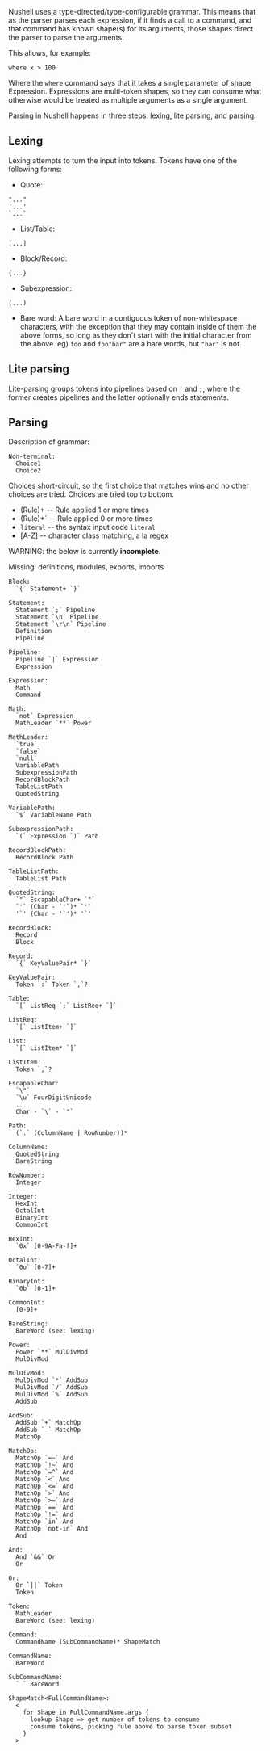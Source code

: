 Nushell uses a type-directed/type-configurable grammar. This means that as the parser parses each expression, if it finds a call to a command, and that command has known shape(s) for its arguments, those shapes direct the parser to parse the arguments.

This allows, for example:
```
where x > 100
```

Where the `where` command says that it takes a single parameter of shape Expression. Expressions are multi-token shapes, so they can consume what otherwise would be treated as multiple arguments as a single argument.

Parsing in Nushell happens in three steps: lexing, lite parsing, and parsing.

## Lexing

Lexing attempts to turn the input into tokens. Tokens have one of the following forms:

- Quote: 
```
"..."
'...'
`...`
```
- List/Table:
```
[...]
```
- Block/Record:
```
{...}
```
- Subexpression:
```
(...)
```
- Bare word:
A bare word in a contiguous token of non-whitespace characters, with the exception that they may contain inside of them the above forms, so long as they don't start with the initial character from the above. eg) `foo` and `foo"bar"` are a bare words, but `"bar"` is not.

## Lite parsing

Lite-parsing groups tokens into pipelines based on `|` and `;`, where the former creates pipelines and the latter optionally ends statements.

## Parsing

Description of grammar:

```
Non-terminal:
  Choice1
  Choice2
```

Choices short-circuit, so the first choice that matches wins and no other choices are tried. Choices are tried top to bottom.

* (Rule)+ -- Rule applied 1 or more times
* (Rule)*` -- Rule applied 0 or more times
* `literal` -- the syntax input code `literal`
* [A-Z] -- character class matching, a la regex

WARNING: the below is currently **incomplete**.

Missing: definitions, modules, exports, imports

```
Block:
  `{` Statement+ `}`

Statement:
  Statement `;` Pipeline
  Statement `\n` Pipeline
  Statement `\r\n` Pipeline
  Definition
  Pipeline

Pipeline:
  Pipeline `|` Expression
  Expression

Expression:
  Math
  Command
  
Math:
  `not` Expression
  MathLeader `**` Power

MathLeader:
  `true`
  `false`
  `null`
  VariablePath
  SubexpressionPath
  RecordBlockPath
  TableListPath
  QuotedString

VariablePath:
  `$` VariableName Path
  
SubexpressionPath:
  `(` Expression `)` Path
  
RecordBlockPath:
  RecordBlock Path

TableListPath:
  TableList Path
  
QuotedString:
  `"` EscapableChar+ `"`
  `'` (Char - `'`)* `'`
  '`' (Char - '`')* '`'

RecordBlock:
  Record
  Block

Record:
  `{` KeyValuePair* `}`
  
KeyValuePair:
  Token `:` Token `,`?

Table:
  `[` ListReq `;` ListReq+ `]`
  
ListReq:
  `[` ListItem+ `]`

List:
  `[` ListItem* `]`

ListItem:
  Token `,`?

EscapableChar:
  `\"`
  `\u` FourDigitUnicode
  ...
  Char - `\` - `"`

Path:
  (`.` (ColumnName | RowNumber))*

ColumnName:
  QuotedString
  BareString

RowNumber:
  Integer
  
Integer:
  HexInt
  OctalInt
  BinaryInt
  CommonInt
  
HexInt:
  `0x` [0-9A-Fa-f]+

OctalInt:
  `0o` [0-7]+
  
BinaryInt:
  `0b` [0-1]+
  
CommonInt:
  [0-9]+
  
BareString:
  BareWord (see: lexing)

Power:
  Power `**` MulDivMod
  MulDivMod

MulDivMod:
  MulDivMod `*` AddSub
  MulDivMod `/` AddSub
  MulDivMod `%` AddSub
  AddSub
  
AddSub:
  AddSub `+` MatchOp
  AddSub `-` MatchOp
  MatchOp
  
MatchOp:
  MatchOp `=~` And
  MatchOp `!~` And
  MatchOp `=^` And
  MatchOp `<` And
  MatchOp `<=` And
  MatchOp `>` And
  MatchOp `>=` And
  MatchOp `==` And
  MatchOp `!=` And
  MatchOp `in` And
  MatchOp `not-in` And
  And

And:
  And `&&` Or
  Or
  
Or:
  Or `||` Token
  Token

Token:
  MathLeader
  BareWord (see: lexing)
  
Command:
  CommandName (SubCommandName)* ShapeMatch
  
CommandName:
  BareWord

SubCommandName:
  ` ` BareWord

ShapeMatch<FullCommandName>:
  <
    for Shape in FullCommandName.args {
      lookup Shape => get number of tokens to consume
      consume tokens, picking rule above to parse token subset
    }
  >
```
  